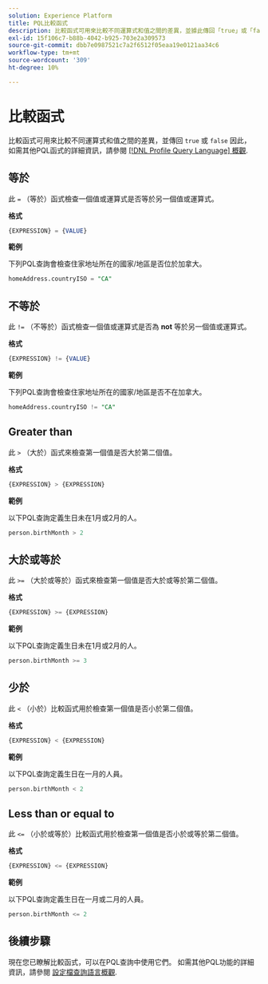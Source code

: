 ```yaml
---
solution: Experience Platform
title: PQL比較函式
description: 比較函式可用來比較不同運算式和值之間的差異，並據此傳回「true」或「false」。
exl-id: 15f106c7-b88b-4042-b925-703e2a309573
source-git-commit: dbb7e0987521c7a2f6512f05eaa19e0121aa34c6
workflow-type: tm+mt
source-wordcount: '309'
ht-degree: 10%

---
```


# 比較函式

比較函式可用來比較不同運算式和值之間的差異，並傳回 `true` 或 `false` 因此， 如需其他PQL函式的詳細資訊，請參閱 [[!DNL Profile Query Language] 概觀](./overview.md).

## 等於

此 `=` （等於）函式檢查一個值或運算式是否等於另一個值或運算式。

**格式**

```sql
{EXPRESSION} = {VALUE}
```

**範例**

下列PQL查詢會檢查住家地址所在的國家/地區是否位於加拿大。

```sql
homeAddress.countryISO = "CA"
```

## 不等於

此 `!=` （不等於）函式檢查一個值或運算式是否為 **not** 等於另一個值或運算式。

**格式**

```sql
{EXPRESSION} != {VALUE}
```

**範例**

下列PQL查詢會檢查住家地址所在的國家/地區是否不在加拿大。

```sql
homeAddress.countryISO != "CA"
```

## Greater than

此 `>` （大於）函式來檢查第一個值是否大於第二個值。

**格式**

```sql
{EXPRESSION} > {EXPRESSION} 
```

**範例**

以下PQL查詢定義生日未在1月或2月的人。

```sql
person.birthMonth > 2
```

## 大於或等於

此 `>=` （大於或等於）函式來檢查第一個值是否大於或等於第二個值。

**格式**

```sql
{EXPRESSION} >= {EXPRESSION} 
```

**範例**

以下PQL查詢定義生日未在1月或2月的人。

```sql
person.birthMonth >= 3
```

## 少於

此 `<` （小於）比較函式用於檢查第一個值是否小於第二個值。

**格式**

```sql
{EXPRESSION} < {EXPRESSION} 
```

**範例**

以下PQL查詢定義生日在一月的人員。

```sql
person.birthMonth < 2
```

## Less than or equal to

此 `<=` （小於或等於）比較函式用於檢查第一個值是否小於或等於第二個值。

**格式**

```sql
{EXPRESSION} <= {EXPRESSION} 
```

**範例**

以下PQL查詢定義生日在一月或二月的人員。

```sql
person.birthMonth <= 2
```

## 後續步驟

現在您已瞭解比較函式，可以在PQL查詢中使用它們。 如需其他PQL功能的詳細資訊，請參閱 [設定檔查詢語言概觀](./overview.md).
